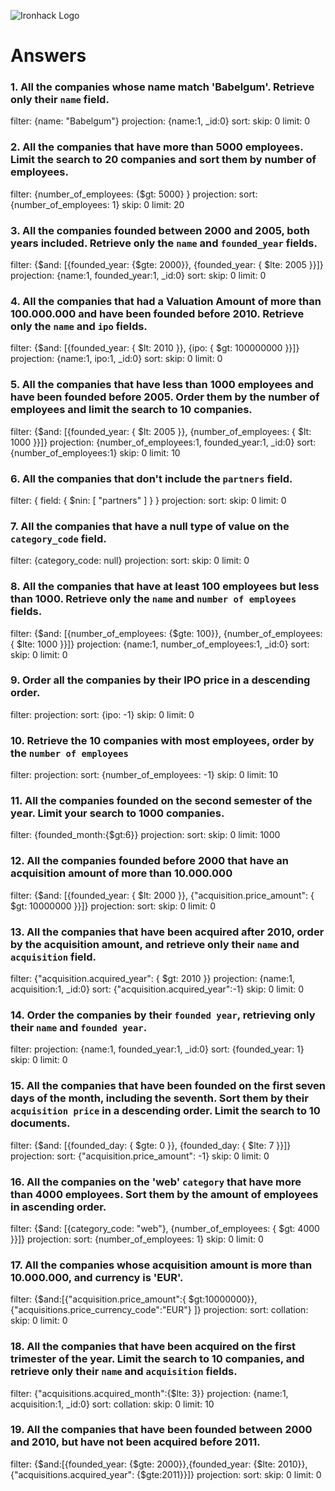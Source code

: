 ![Ironhack Logo](https://i.imgur.com/1QgrNNw.png)

# Answers

### 1. All the companies whose name match 'Babelgum'. Retrieve only their `name` field.

filter: {name: "Babelgum"}
projection: {name:1, \_id:0}
sort:
skip: 0
limit: 0

### 2. All the companies that have more than 5000 employees. Limit the search to 20 companies and sort them by **number of employees**.

filter: {number_of_employees: {$gt: 5000} }
projection:
sort: {number_of_employees: 1}
skip: 0
limit: 20

### 3. All the companies founded between 2000 and 2005, both years included. Retrieve only the `name` and `founded_year` fields.

filter: {$and: [{founded_year: {$gte: 2000}}, {founded_year: { $lte: 2005 }}]}
projection: {name:1, founded_year:1, \_id:0}
sort:
skip: 0
limit: 0

### 4. All the companies that had a Valuation Amount of more than 100.000.000 and have been founded before 2010. Retrieve only the `name` and `ipo` fields.

filter: {$and: [{founded_year: { $lt: 2010 }}, {ipo: { $gt: 100000000 }}]}
projection: {name:1, ipo:1, \_id:0}
sort:
skip: 0
limit: 0

### 5. All the companies that have less than 1000 employees and have been founded before 2005. Order them by the number of employees and limit the search to 10 companies.

filter: {$and: [{founded_year: { $lt: 2005 }}, {number_of_employees: { $lt: 1000 }}]}
projection: {number_of_employees:1, founded_year:1, \_id:0}
sort: {number_of_employees:1}
skip: 0
limit: 10

### 6. All the companies that don't include the `partners` field.

filter: { field: { $nin: [ "partners" ] } }
projection:
sort:
skip: 0
limit: 0

### 7. All the companies that have a null type of value on the `category_code` field.

filter: {category_code: null}
projection:
sort:
skip: 0
limit: 0

### 8. All the companies that have at least 100 employees but less than 1000. Retrieve only the `name` and `number of employees` fields.

filter: {$and: [{number_of_employees: {$gte: 100}}, {number_of_employees: { $lte: 1000 }}]}
projection: {name:1, number_of_employees:1, \_id:0}
sort:
skip: 0
limit: 0

### 9. Order all the companies by their IPO price in a descending order.

filter:
projection:
sort: {ipo: -1}
skip: 0
limit: 0

### 10. Retrieve the 10 companies with most employees, order by the `number of employees`

filter:
projection:
sort: {number_of_employees: -1}
skip: 0
limit: 10

### 11. All the companies founded on the second semester of the year. Limit your search to 1000 companies.

filter: {founded_month:{$gt:6}}
projection:
sort:
skip: 0
limit: 1000

### 12. All the companies founded before 2000 that have an acquisition amount of more than 10.000.000

filter: {$and: [{founded_year: { $lt: 2000 }}, {"acquisition.price_amount": { $gt: 10000000 }}]}
projection:
sort:
skip: 0
limit: 0

### 13. All the companies that have been acquired after 2010, order by the acquisition amount, and retrieve only their `name` and `acquisition` field.

filter: {"acquisition.acquired_year": { $gt: 2010 }}
projection: {name:1, acquisition:1, _id:0}
sort: {"acquisition.acquired_year":-1}
skip: 0
limit: 0

### 14. Order the companies by their `founded year`, retrieving only their `name` and `founded year`.

filter: 
projection: {name:1, founded_year:1, _id:0}
sort: {founded_year: 1}
skip: 0
limit: 0

### 15. All the companies that have been founded on the first seven days of the month, including the seventh. Sort them by their `acquisition price` in a descending order. Limit the search to 10 documents.

filter: {$and: [{founded_day: { $gte: 0 }}, {founded_day: { $lte: 7 }}]}
projection:
sort: {"acquisition.price_amount": -1}
skip: 0
limit: 0

### 16. All the companies on the 'web' `category` that have more than 4000 employees. Sort them by the amount of employees in ascending order.

filter: {$and: [{category_code: "web"}, {number_of_employees: { $gt: 4000 }}]}
projection:
sort: {number_of_employees: 1}
skip: 0
limit: 0

### 17. All the companies whose acquisition amount is more than 10.000.000, and currency is 'EUR'.

filter: {$and:[{"acquisition.price_amount":{ $gt:10000000}},{"acquisitions.price_currency_code":"EUR"} ]}
projection:
sort:
collation:
skip: 0
limit: 0

### 18. All the companies that have been acquired on the first trimester of the year. Limit the search to 10 companies, and retrieve only their `name` and `acquisition` fields.

filter: {"acquisitions.acquired_month":{$lte: 3}}
projection: {name:1, acquisition:1, _id:0}
sort:
collation:
skip: 0
limit: 10

### 19. All the companies that have been founded between 2000 and 2010, but have not been acquired before 2011.

filter: {$and:[{founded_year: {$gte: 2000}},{founded_year: {$lte: 2010}}, {"acquisitions.acquired_year": {$gte:2011}}]}
projection:
sort:
skip: 0
limit: 0
